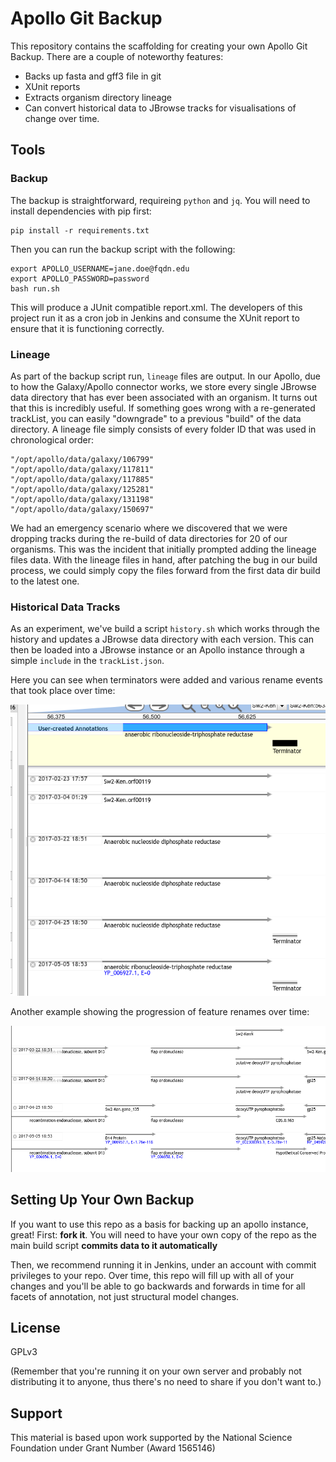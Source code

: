 # Apollo Git Backup

This repository contains the scaffolding for creating your own Apollo Git Backup. There are a couple of noteworthy features:

- Backs up fasta and gff3 file in git
- XUnit reports
- Extracts organism directory lineage
- Can convert historical data to JBrowse tracks for visualisations of change over time.

## Tools

### Backup

The backup is straightforward, requireing `python` and `jq`. You will need to install dependencies with pip first:

```
pip install -r requirements.txt
```

Then you can run the backup script with the following:

```
export APOLLO_USERNAME=jane.doe@fqdn.edu
export APOLLO_PASSWORD=password
bash run.sh
```

This will produce a JUnit compatible report.xml. The developers of this project
run it as a cron job in Jenkins and consume the XUnit report to ensure that it
is functioning correctly.

### Lineage

As part of the backup script run, `lineage` files are output. In our Apollo,
due to how the Galaxy/Apollo connector works, we store every single JBrowse
data directory that has ever been associated with an organism. It turns out
that this is incredibly useful. If something goes wrong with a re-generated
trackList, you can easily "downgrade" to a previous "build" of the data
directory. A lineage file simply consists of every folder ID that was used in
chronological order:

```
"/opt/apollo/data/galaxy/106799"
"/opt/apollo/data/galaxy/117811"
"/opt/apollo/data/galaxy/117885"
"/opt/apollo/data/galaxy/125281"
"/opt/apollo/data/galaxy/131198"
"/opt/apollo/data/galaxy/150697"
```

We had an emergency scenario where we discovered that we were dropping tracks
during the re-build of data directories for 20 of our organisms. This was the
incident that initially prompted adding the lineage files data. With the
lineage files in hand, after patching the bug in our build process, we could
simply copy the files forward from the first data dir build to the latest one.

### Historical Data Tracks

As an experiment, we've build a script `history.sh` which works through the
history and updates a JBrowse data directory with each version. This can then
be loaded into a JBrowse instance or an Apollo instance through a simple
`include` in the `trackList.json`.

Here you can see when terminators were added and various rename events
that took place over time:

![](./media/Utvalg_094.png)

Another example showing the progression of feature renames over time:

![](./media/Utvalg_095.png)

## Setting Up Your Own Backup

If you want to use this repo as a basis for backing up an apollo instance,
great! First: **fork it**. You will need to have your own copy of the repo as
the main build script **commits data to it automatically**

Then, we recommend running it in Jenkins, under an account with commit
privileges to your repo. Over time, this repo will fill up with all of your
changes and you'll be able to go backwards and forwards in time for all facets
of annotation, not just structural model changes.

## License

GPLv3

(Remember that you're running it on your own server and probably not
distributing it to anyone, thus there's no need to share if you don't want to.)

## Support

This material is based upon work supported by the National Science Foundation under Grant Number (Award 1565146)
